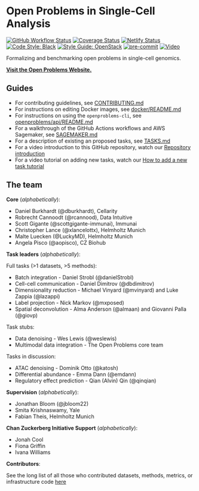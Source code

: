 # Open Problems in Single-Cell Analysis

[![GitHub Workflow Status](https://img.shields.io/github/actions/workflow/status/openproblems-bio/openproblems/run_tests.yml?branch=main)](https://github.com/openproblems-bio/openproblems/actions)
[![Coverage Status](https://codecov.io/gh/openproblems-bio/openproblems/branch/main/graph/badge.svg?token=S1ZIME1ZZR)](https://codecov.io/gh/openproblems-bio/openproblems)
[![Netlify Status](https://api.netlify.com/api/v1/badges/83b92388-53c7-4fef-9003-e14d94c6ac6f/deploy-status)](https://app.netlify.com/sites/openproblems/deploys)
[![Code Style: Black](https://img.shields.io/badge/code%20style-black-000000.svg)](https://github.com/psf/black)
[![Style Guide: OpenStack](https://img.shields.io/badge/style%20guide-openstack-eb1a32.svg)](https://docs.openstack.org/hacking/latest/user/hacking.html#styleguide)
[![pre-commit](https://img.shields.io/badge/pre--commit-enabled-brightgreen?logo=pre-commit&logoColor=white)](https://github.com/pre-commit/pre-commit)
[![Video](https://img.shields.io/static/v1?label=YouTube&message=Visit%20channel&color=red&logo=youtube)](https://www.youtube.com/channel/UCJpqxlzxRamcA3Pv3KlYZHg)

Formalizing and benchmarking open problems in single-cell genomics.

[**Visit the Open Problems Website.**](https://openproblems.bio/)

## Guides

* For contributing guidelines, see [CONTRIBUTING.md](CONTRIBUTING.md)  
* For instructions on editing Docker images, see [docker/README.md](docker/README.md)  
* For instructions on using the `openproblems-cli`, see
  [openproblems/api/README.md](https://github.com/singlecellopenproblems/SingleCellOpenProblems/tree/master/openproblems/api)
* For a walkthrough of the GitHub Actions workflows and AWS Sagemaker, see
  [SAGEMAKER.md](SAGEMAKER.md)  
* For a description of existing an proposed tasks, see [TASKS.md](TASKS.md)  
* For a video introduction to this GitHub repository, watch our [Repository introduction](https://www.youtube.com/watch?v=tHempZCdXyA)
* For a video tutorial on adding new tasks, watch our [How to add a new task tutorial](https://www.youtube.com/watch?v=tgVG3Hp6mBc)

## The team

**Core** (_alphabetically_):

* Daniel Burkhardt (@dburkhardt), Cellarity
* Robrecht Cannoodt (@rcannood), Data Intuitive
* Scott Gigante (@scottgigante-immunai), Immunai
* Christopher Lance (@xlancelottx), Helmholtz Munich
* Malte Luecken (@LuckyMD), Helmholtz Munich
* Angela Pisco (@aopisco), CZ Biohub

**Task leaders** (_alphabetically_):

Full tasks (>1 datasets, >5 methods):

* Batch integration - Daniel Strobl (@danielStrobl)
* Cell-cell communication - Daniel Dimitrov (@dbdimitrov)
* Dimensionality reduction - Michael Vinyard (@mvinyard) and Luke Zappia (@lazappi)
* Label projection - Nick Markov (@mxposed)
* Spatial deconvolution - Alma Anderson (@almaan) and Giovanni Palla (@giovp)

Task stubs:

* Data denoising - Wes Lewis (@weslewis)
* Multimodal data integration - The Open Problems core team

Tasks in discussion:

* ATAC denoising - Dominik Otto (@katosh)
* Differential abundance - Emma Dann (@emdann)
* Regulatory effect prediction - Qian (Alvin) Qin (@qinqian)

**Supervision** (_alphabetically_):

* Jonathan Bloom (@jbloom22)
* Smita Krishnaswamy, Yale
* Fabian Theis, Helmholtz Munich

**Chan Zuckerberg Initiative Support** (_alphabetically_):

* Jonah Cool
* Fiona Griffin
* Ivana Williams

**Contributors**:

See the long list of all those who contributed datasets, methods, metrics, or
infrastructure code
[here](https://github.com/openproblems-bio/openproblems/graphs/contributors)
